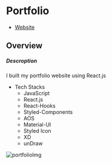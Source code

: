 # Portfolio 
- [Website](https://individual-portfolio-git-develop-yusukeyoshihiro.vercel.app)
## Overview
##### Descroption
I built my portfolio website using React.js
  - Tech Stacks
    -  JavaScript
    -  React.js
    -  React-Hooks
    -  Styled-Components
    -  AOS
    -  Material-UI
    -  Styled Icon
    -  XD
    -  unDraw

![portfolioImg](https://user-images.githubusercontent.com/58486430/109972828-9327a480-7cac-11eb-9fb6-61acf5819bc9.png)
